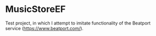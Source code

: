 # MusicStoreEF

Test project, in which I attempt to imitate functionality of the Beatport service (https://www.beatport.com/).
